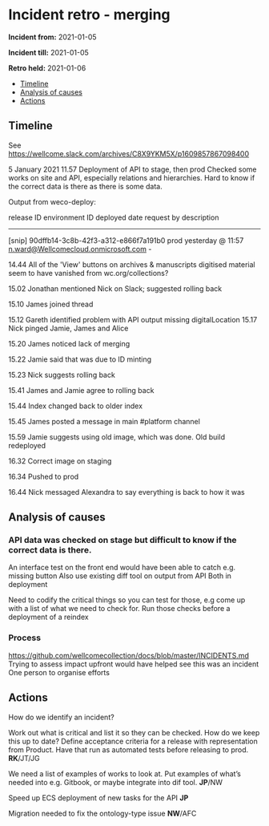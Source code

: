 # Incident retro - merging 

**Incident from:** 2021-01-05

**Incident till:** 2021-01-05

**Retro held:** 2021-01-06

- [Timeline](#timeline)
- [Analysis of causes](#analysis-of-causes)
- [Actions](#actions)

## Timeline

See https://wellcome.slack.com/archives/C8X9YKM5X/p1609857867098400

5 January 2021
11.57 Deployment of API to stage, then prod
Checked some works on site and API, especially relations and hierarchies. Hard to know if the correct data is there as there is some data.

Output from weco-deploy:

release ID                            environment ID    deployed date                 request by                              description
------------------------------------  ----------------  ----------------------------  --------------------------------------  --------------------------------------------------------------
[snip]
90dffb14-3c8b-42f3-a312-e866f7a191b0  prod              yesterday @ 11:57             n.ward@Wellcomecloud.onmicrosoft.com    -


14.44 All of the 'View' buttons on archives & manuscripts digitised material seem to have vanished from wc.org/collections?

15.02 Jonathan mentioned Nick on Slack; suggested rolling back

15.10 James joined thread

15.12 Gareth identified problem with API output missing digitalLocation
15.17 Nick pinged Jamie, James and Alice

15.20 James noticed lack of merging 

15.22 Jamie said that was due to ID minting

15.23 Nick suggests rolling back

15.41 James and Jamie agree to rolling back

15.44 Index changed back to older index

15.45 James posted a message in main #platform channel

15.59 Jamie suggests using old image, which was done. Old build redeployed

16.32 Correct image on staging

16.34 Pushed to prod

16.44 Nick messaged Alexandra to say everything is back to how it was


## Analysis of causes

### API data was checked on stage but difficult to know if the correct data is there.

An interface test on the front end would have been able to catch e.g. missing button
Also use existing diff tool on output from API
Both in deployment

Need to codify the critical things so you can test for those, e.g come up with a list of what we need to check for. Run those checks before a deployment of a reindex


### Process
https://github.com/wellcomecollection/docs/blob/master/INCIDENTS.md 
Trying to assess impact upfront would have helped see this was an incident
One person to organise efforts

## Actions

How do we identify an incident?

Work out what is critical and list it so they can be checked. How do we keep this up to date?
Define acceptance criteria for a release with representation from Product. Have that run as automated tests before releasing to prod. **RK**/JT/JG

We need a list of examples of works to look at. Put examples of what’s needed into e.g. Gitbook, or maybe integrate into dif tool. **JP**/NW

Speed up ECS deployment of new tasks for the API **JP**

Migration needed to fix the ontology-type issue **NW**/AFC
